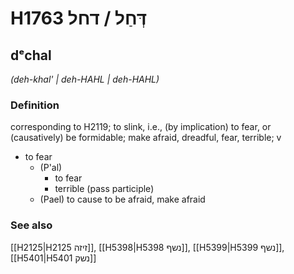 # H1763 דְּחַל / דחל

## dᵉchal

_(deh-khal' | deh-HAHL | deh-HAHL)_

### Definition

corresponding to H2119; to slink, i.e., (by implication) to fear, or (causatively) be formidable; make afraid, dreadful, fear, terrible; v

- to fear
  - (P'al)
    - to fear
    - terrible (pass participle)
  - (Pael) to cause to be afraid, make afraid

### See also

[[H2125|H2125 זיזה]], [[H5398|H5398 נשף]], [[H5399|H5399 נשף]], [[H5401|H5401 נשק]]
